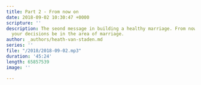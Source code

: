 ```yaml
---
title: Part 2 - From now on
date: 2018-09-02 10:30:47 +0000
scripture: ''
description: The seond message in building a healthy marriage. From now on…what will
  your decisions be in the area of marriage.
author: _authors/heath-van-staden.md
series: ''
file: "/2018/2018-09-02.mp3"
duration: '45:24'
length: 65857539
image: ''

---
```


